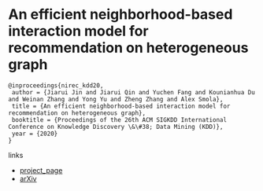 # An efficient neighborhood-based interaction model for recommendation on heterogeneous graph

```
@inproceedings{nirec_kdd20,
 author = {Jiarui Jin and Jiarui Qin and Yuchen Fang and Kounianhua Du and Weinan Zhang and Yong Yu and Zheng Zhang and Alex Smola},
 title = {An efficient neighborhood-based interaction model for recommendation on heterogeneous graph},
 booktitle = {Proceedings of the 26th ACM SIGKDD International Conference on Knowledge Discovery \&\#38; Data Mining (KDD)},
 year = {2020}
}
```

links
- [project_page](https://www.amazon.science/publications/an-efficient-neighborhood-based-interaction-model-for-recommendation-on-heterogeneous-graph)
- [arXiv](https://arxiv.org/abs/2007.00216)
